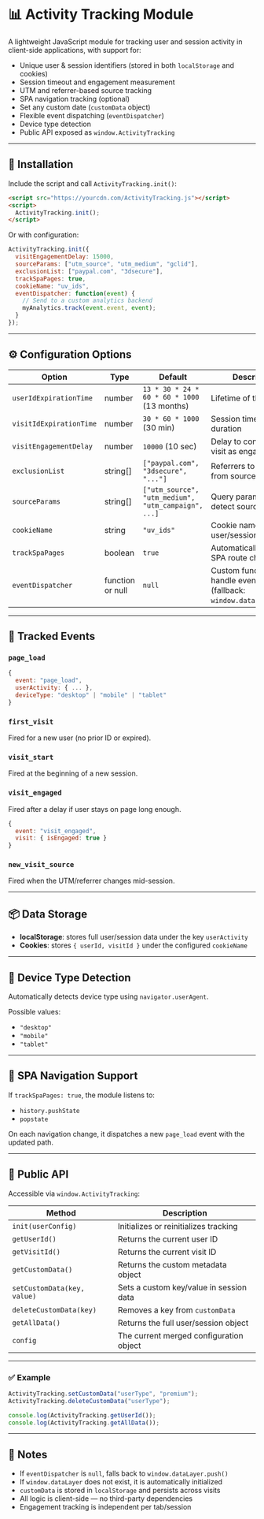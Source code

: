 # 📊 Activity Tracking Module

A lightweight JavaScript module for tracking user and session activity in client-side applications, with support for:

- Unique user & session identifiers (stored in both `localStorage` and cookies)
- Session timeout and engagement measurement
- UTM and referrer-based source tracking
- SPA navigation tracking (optional)
- Set any custom date (`customData` object)
- Flexible event dispatching (`eventDispatcher`)
- Device type detection
- Public API exposed as `window.ActivityTracking`

---

## 🚀 Installation

Include the script and call `ActivityTracking.init()`:

```html
<script src="https://yourcdn.com/ActivityTracking.js"></script>
<script>
  ActivityTracking.init();
</script>
```

Or with configuration:

```js
ActivityTracking.init({
  visitEngagementDelay: 15000,
  sourceParams: ["utm_source", "utm_medium", "gclid"],
  exclusionList: ["paypal.com", "3dsecure"],
  trackSpaPages: true,
  cookieName: "uv_ids",
  eventDispatcher: function(event) {
    // Send to a custom analytics backend
    myAnalytics.track(event.event, event);
  }
});
```

---

## ⚙️ Configuration Options

| Option                  | Type         | Default                                          | Description |
|-------------------------|--------------|--------------------------------------------------|-------------|
| `userIdExpirationTime`  | number       | `13 * 30 * 24 * 60 * 60 * 1000` (13 months)      | Lifetime of the user ID |
| `visitIdExpirationTime` | number       | `30 * 60 * 1000` (30 min)                        | Session timeout duration |
| `visitEngagementDelay`  | number       | `10000` (10 sec)                                 | Delay to consider the visit as engaged |
| `exclusionList`         | string[]     | `["paypal.com", "3dsecure", "..."]`              | Referrers to exclude from source tracking |
| `sourceParams`          | string[]     | `["utm_source", "utm_medium", "utm_campaign", ...]` | Query params to detect source |
| `cookieName`            | string       | `"uv_ids"`                                       | Cookie name to store user/session IDs |
| `trackSpaPages`         | boolean      | `true`                                           | Automatically track SPA route changes |
| `eventDispatcher`       | function or null | `null`                                      | Custom function to handle events (fallback: `window.dataLayer.push`) |

---

## 🧠 Tracked Events

### `page_load`

```js
{
  event: "page_load",
  userActivity: { ... },
  deviceType: "desktop" | "mobile" | "tablet"
}
```

### `first_visit`

Fired for a new user (no prior ID or expired).

### `visit_start`

Fired at the beginning of a new session.

### `visit_engaged`

Fired after a delay if user stays on page long enough.

```js
{
  event: "visit_engaged",
  visit: { isEngaged: true }
}
```

### `new_visit_source`

Fired when the UTM/referrer changes mid-session.

---

## 📦 Data Storage

- **localStorage**: stores full user/session data under the key `userActivity`
- **Cookies**: stores `{ userId, visitId }` under the configured `cookieName`

---

## 📐 Device Type Detection

Automatically detects device type using `navigator.userAgent`.

Possible values:

- `"desktop"`
- `"mobile"`
- `"tablet"`

---

## 📐 SPA Navigation Support

If `trackSpaPages: true`, the module listens to:

- `history.pushState`
- `popstate`

On each navigation change, it dispatches a new `page_load` event with the updated path.

---

## 🧰 Public API

Accessible via `window.ActivityTracking`:

| Method | Description |
|--------|-------------|
| `init(userConfig)` | Initializes or reinitializes tracking |
| `getUserId()` | Returns the current user ID |
| `getVisitId()` | Returns the current visit ID |
| `getCustomData()` | Returns the custom metadata object |
| `setCustomData(key, value)` | Sets a custom key/value in session data |
| `deleteCustomData(key)` | Removes a key from `customData` |
| `getAllData()` | Returns the full user/session object |
| `config` | The current merged configuration object |

---

### ✅ Example

```js
ActivityTracking.setCustomData("userType", "premium");
ActivityTracking.deleteCustomData("userType");

console.log(ActivityTracking.getUserId());
console.log(ActivityTracking.getAllData());
```

---

## 🧪 Notes

- If `eventDispatcher` is `null`, falls back to `window.dataLayer.push()`
- If `window.dataLayer` does not exist, it is automatically initialized
- `customData` is stored in `localStorage` and persists across visits
- All logic is client-side — no third-party dependencies
- Engagement tracking is independent per tab/session